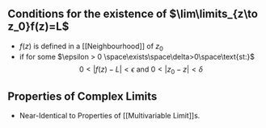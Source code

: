 ## Conditions for the existence of $\lim\limits_{z\to z_0}f(z)=L$
- $f(z)$ is defined in a [[Neighbourhood]] of $z_0$
- if for some $\epsilon > 0 \space\exists\space\delta>0\space\text{st:}$$$0<|f(z)-L|<\epsilon\text{ and }0<|z_0-z|<\delta$$
## Properties of Complex Limits
- Near-Identical to Properties of [[Multivariable Limit]]s.